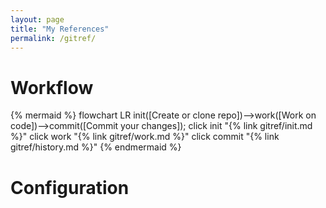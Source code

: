 ```yaml
---
layout: page
title: "My References"
permalink: /gitref/
---
```


# Workflow

{% mermaid %}
 flowchart LR
    init([Create or clone repo])-->work([Work on code])-->commit([Commit your changes]);
    click init "{% link gitref/init.md %}"
    click work "{% link gitref/work.md %}"
    click commit "{% link gitref/history.md %}"
{% endmermaid %}

# Configuration
